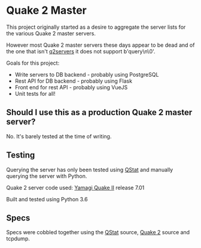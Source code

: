# Quake 2 Master

This project originally started as a desire to aggregate the server lists for the various Quake 2 master servers.

However most Quake 2 master servers these days appear to be dead and of the one that isn't [q2servers](http://q2servers.com/) it does not support b'query\n\0'.

Goals for this project:
* Write servers to DB backend - probably using PostgreSQL
* Rest API for DB backend - probably using Flask
* Front end for rest API - probably using VueJS
* Unit tests for all!

## Should I use this as a production Quake 2 master server?
No. It's barely tested at the time of writing.

## Testing
Querying the server has only been tested using [QStat](https://github.com/multiplay/qstat) and manually querying the server with Python.

Quake 2 server code used: [Yamagi Quake II](https://github.com/yquake2/yquake2) release 7.01 

Built and tested using Python 3.6

## Specs
Specs were cobbled together using the [QStat](https://github.com/multiplay/qstat) source, [Quake 2](https://github.com/id-Software/Quake-2) source and tcpdump.
